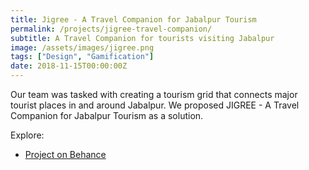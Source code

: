 ```yaml
---
title: Jigree - A Travel Companion for Jabalpur Tourism
permalink: /projects/jigree-travel-companion/
subtitle: A Travel Companion for tourists visiting Jabalpur
image: /assets/images/jigree.png
tags: ["Design", "Gamification"]
date: 2018-11-15T00:00:00Z
---
```


Our team was tasked with creating a tourism grid that connects major tourist places in and around Jabalpur. We proposed JIGREE - A Travel Companion for Jabalpur Tourism as a solution.

Explore:
* [Project on Behance][project-website]

[project-website]: https://www.behance.net/gallery/73061935/Jigree-Travel-Companion-for-Jabalpur-Tourism
